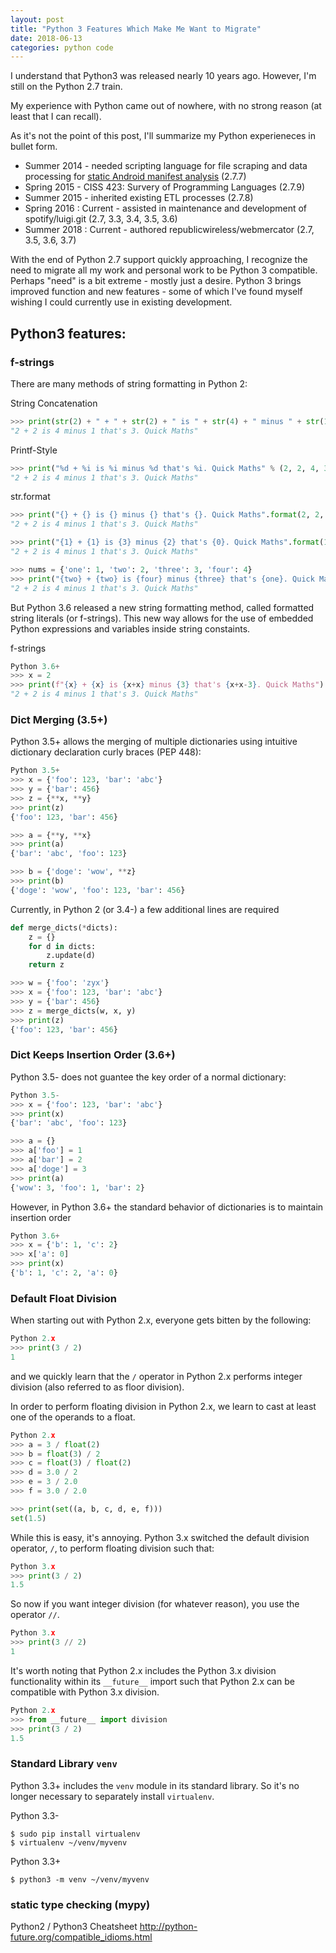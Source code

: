 ```yaml
---
layout: post
title: "Python 3 Features Which Make Me Want to Migrate"
date: 2018-06-13
categories: python code
---
```


I understand that Python3 was released nearly 10 years ago. However, I'm still on the Python 2.7 train.

My experience with Python came out of nowhere, with no strong reason (at least that I can recall).

As it's not the point of this post, I'll summarize my Python experieneces in bullet form.

* Summer 2014 - needed scripting language for file scraping and data processing for [static Android manifest analysis](https://ieeexplore.ieee.org/document/7035780/) (2.7.7)
* Spring 2015 - CISS 423: Survery of Programming Languages (2.7.9)
* Summer 2015 - inherited existing ETL processes (2.7.8)
* Spring 2016 : Current - assisted in maintenance and development of spotify/luigi.git (2.7, 3.3, 3.4, 3.5, 3.6)
* Summer 2018 : Current - authored republicwireless/webmercator (2.7, 3.5, 3.6, 3.7)

With the end of Python 2.7 support quickly approaching, I recognize the need to migrate all my work and personal work to be Python 3 compatible. Perhaps "need" is a bit extreme - mostly just a desire. Python 3 brings improved function and new features - some of which I've found myself wishing I could currently use in existing development.





## Python3 features:

### f-strings
There are many methods of string formatting in Python 2:

String Concatenation
```python
>>> print(str(2) + " + " + str(2) + " is " + str(4) + " minus " + str(1) + " that's " + str(3) + ". Quick Maths")
"2 + 2 is 4 minus 1 that's 3. Quick Maths"
```

Printf-Style
```python
>>> print("%d + %i is %i minus %d that's %i. Quick Maths" % (2, 2, 4, 3, 1))
"2 + 2 is 4 minus 1 that's 3. Quick Maths"
```

str.format
```python
>>> print("{} + {} is {} minus {} that's {}. Quick Maths".format(2, 2, 4, 3, 1))
"2 + 2 is 4 minus 1 that's 3. Quick Maths"

>>> print("{1} + {1} is {3} minus {2} that's {0}. Quick Maths".format(1, 2, 3, 4))
"2 + 2 is 4 minus 1 that's 3. Quick Maths"

>>> nums = {'one': 1, 'two': 2, 'three': 3, 'four': 4}
>>> print("{two} + {two} is {four} minus {three} that's {one}. Quick Maths".format(**nums))
"2 + 2 is 4 minus 1 that's 3. Quick Maths"
```

But Python 3.6 released a new string formatting method, called formatted string literals (or f-strings). This new way allows for the use of embedded Python expressions and variables inside string constaints.

f-strings
```python
Python 3.6+
>>> x = 2
>>> print(f"{x} + {x} is {x+x} minus {3} that's {x+x-3}. Quick Maths")
"2 + 2 is 4 minus 1 that's 3. Quick Maths"
```

### Dict Merging (3.5+)

Python 3.5+ allows the merging of multiple dictionaries using intuitive dictionary declaration curly braces (PEP 448):

```python
Python 3.5+
>>> x = {'foo': 123, 'bar': 'abc'}
>>> y = {'bar': 456}
>>> z = {**x, **y}
>>> print(z)
{'foo': 123, 'bar': 456}

>>> a = {**y, **x}
>>> print(a)
{'bar': 'abc', 'foo': 123}

>>> b = {'doge': 'wow', **z}
>>> print(b)
{'doge': 'wow', 'foo': 123, 'bar': 456}
```

Currently, in Python 2 (or 3.4-) a few additional lines are required

```python
def merge_dicts(*dicts):
    z = {}
    for d in dicts:
        z.update(d)
    return z

>>> w = {'foo': 'zyx'}
>>> x = {'foo': 123, 'bar': 'abc'}
>>> y = {'bar': 456}
>>> z = merge_dicts(w, x, y)
>>> print(z)
{'foo': 123, 'bar': 456}
```


### Dict Keeps Insertion Order (3.6+)

Python 3.5- does not guantee the key order of a normal dictionary:

```python
Python 3.5-
>>> x = {'foo': 123, 'bar': 'abc'}
>>> print(x)
{'bar': 'abc', 'foo': 123}

>>> a = {}
>>> a['foo'] = 1
>>> a['bar'] = 2
>>> a['doge'] = 3
>>> print(a)
{'wow': 3, 'foo': 1, 'bar': 2}
```

However, in Python 3.6+ the standard behavior of dictionaries is to maintain insertion order

```python
Python 3.6+
>>> x = {'b': 1, 'c': 2}
>>> x['a': 0]
>>> print(x)
{'b': 1, 'c': 2, 'a': 0}
```


### Default Float Division

When starting out with Python 2.x, everyone gets bitten by the following:

```python
Python 2.x
>>> print(3 / 2)
1
```

and we quickly learn that the `/` operator in Python 2.x performs integer division (also referred to as floor division).

In order to perform floating division in Python 2.x, we learn to cast at least one of the operands to a float.

```python
Python 2.x
>>> a = 3 / float(2)
>>> b = float(3) / 2
>>> c = float(3) / float(2)
>>> d = 3.0 / 2
>>> e = 3 / 2.0
>>> f = 3.0 / 2.0

>>> print(set((a, b, c, d, e, f)))
set(1.5)
```

While this is easy, it's annoying. Python 3.x switched the default division operator, `/`, to perform floating division such that:

```python
Python 3.x
>>> print(3 / 2)
1.5
```

So now if you want integer division (for whatever reason), you use the operator `//`.

```python
Python 3.x
>>> print(3 // 2)
1
```

It's worth noting that Python 2.x includes the Python 3.x division functionality within its `__future__` import such that Python 2.x can be compatible with Python 3.x division.

```python
Python 2.x
>>> from __future__ import division
>>> print(3 / 2)
1.5
```


### Standard Library `venv`

Python 3.3+ includes the `venv` module in its standard library. So it's no longer necessary to separately install `virtualenv`.

Python 3.3-
```shell
$ sudo pip install virtualenv
$ virtualenv ~/venv/myvenv
```

Python 3.3+
```shell
$ python3 -m venv ~/venv/myvenv
```

### static type checking (mypy)


Python2 / Python3 Cheatsheet
http://python-future.org/compatible_idioms.html
